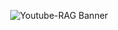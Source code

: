 
<p align="center">
  <img src="https://github.com/user-attachments/assets/727a25ba-ca80-488e-8d4a-88c81fe38073" alt="Youtube-RAG Banner" />
</p>


